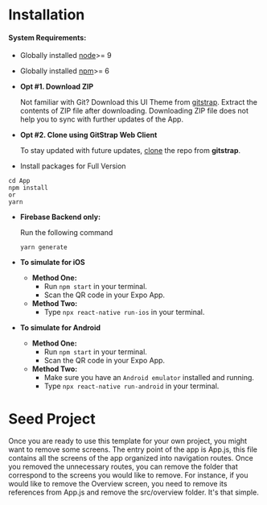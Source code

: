 # Installation

#### System Requirements:

-   Globally installed [node](https://nodejs.org/en/)>= 9
-   Globally installed [npm](https://www.npmjs.com/)>= 6

-   **Opt #1. Download ZIP**

    Not familiar with Git?
    Download this UI Theme from [gitstrap](https://gitstrap.com/WilliamCandillon/react-native-fiber-firebase).
    Extract the contents of ZIP file after downloading.
    Downloading ZIP file does not help you to sync with further updates of the App.

-   **Opt #2. Clone using GitStrap Web Client**

    To stay updated with future updates, [clone](https://gitstrap.com/WilliamCandillon/react-native-fiber-firebase) the repo from **gitstrap**.

-   Install packages for Full Version

```
cd App
npm install
or
yarn
```

-   **Firebase Backend only:**

    Run the following command

    ```
    yarn generate

    ```

-   **To simulate for iOS**

    -   **Method One:**
        -   Run `npm start` in your terminal.
        -   Scan the QR code in your Expo App.
    -   **Method Two:**
        -   Type `npx react-native run-ios` in your terminal.

-   **To simulate for Android**

    -   **Method One:**
        -   Run `npm start` in your terminal.
        -   Scan the QR code in your Expo App.
    -   **Method Two:**
        -   Make sure you have an `Android emulator` installed and running.
        -   Type `npx react-native run-android` in your terminal.

# Seed Project

Once you are ready to use this template for your own project, you might want to remove some screens. The entry point of the app is App.js, this file contains all the screens of the app organized into navigation routes. Once you removed the unnecessary routes, you can remove the folder that correspond to the screens you would like to remove. For instance, if you would like to remove the Overview screen, you need to remove its references from App.js and remove the src/overview folder. It's that simple.
